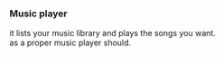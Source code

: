 ### Music player
it lists your music library and plays the songs you want.<br>
as a proper music player should.